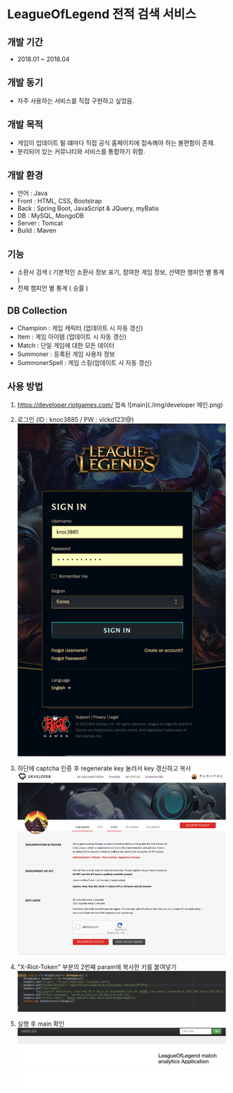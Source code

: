 
# LeagueOfLegend 전적 검색 서비스

## 개발 기간
* 2018.01 ~ 2018.04

## 개발 동기
* 자주 사용하는 서비스를 직접 구현하고 싶었음.

## 개발 목적
* 게임이 업데이트 될 떄마다 직접 공식 홈페이지에 접속해야 하는 불편함이 존재. 
* 분리되어 있는 커뮤니티와 서비스를 통합하기 위함.
## 개발 환경
* 언어 : Java
* Front : HTML, CSS, Bootstrap
* Back : Spring Boot, JavaScript & JQuery, myBatis
* DB : MySQL, MongoDB
* Server : Tomcat
* Build : Maven
## 기능
* 소환사 검색 ( 기본적인 소환사 정보 표기, 참여한 게임 정보, 선택한 챔피언 별 통계 )
* 전체 챔피언 별 통계 ( 승률 ) 
## DB Collection
* Champion : 게임 캐릭터 (업데이트 시 자동 갱신)
* Item : 게임 아이템 (업데이트 시 자동 갱신)
* Match : 단일 게임에 대한 모든 데이터
* Summoner : 등록된 게임 사용자 정보
* SummonerSpell : 게임 스킬(업데이트 시 자동 갱신)

## 사용 방법

1. https://developer.riotgames.com/ 접속
![main](./img/developer 메인.png)

2. 로그인 (ID : knoc3885 / PW : vlckd123!@)
![main](./img/로그인.png)


3. 하단에 captcha 인증 후 regenerate key 눌러서 key 갱신하고 복사
![main](./img/갱신.png)

4. "X-Riot-Token" 부분의 2번째 param에 복사한 키를 붙여넣기
![main](./img/setHeaders.png)

5. 실행 후 main 확인
![main](./img/메인.png)









